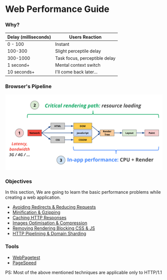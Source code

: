 # Web Performance Guide



### Why?

Delay (milliseconds)      |          Users Reaction
--------------------------|--------------------------------------------
0 - 100                   |           Instant
100-300                   |         Slight perceptile delay
300-1000                  |         Task focus, perceptible delay
1 second+                 |        Mental context switch
10 seconds+               |        I'll come back later...


### Browser's Pipeline

![image](https://raw.githubusercontent.com/vigneshshanmugam/network-performance-content-kit/gh-pages/static/browser_pipeline.png)

### Objectives

In this section, We are going to learn the basic performance problems while creating a web application.

+ [Avoiding Redirects & Reducing Requests](https://github.com/vigneshshanmugam/network-performance-content-kit/blob/gh-pages/tutorials/Redirects_And_Requests.md)
+ [Minification & Gzipping](https://github.com/vigneshshanmugam/network-performance-content-kit/blob/gh-pages/tutorials/Minification_And_Gzipping.md)
+ [Caching HTTP Responses](https://github.com/vigneshshanmugam/network-performance-content-kit/blob/gh-pages/tutorials/HTTP_Caching.md)
+ [Images Optimisation & Compression](https://github.com/vigneshshanmugam/network-performance-content-kit/blob/gh-pages/tutorials/Image_Optimisation_And_Compression.md)
+ [Removing Rendering Blocking CSS & JS](https://github.com/vigneshshanmugam/network-performance-content-kit/blob/gh-pages/tutorials/RenderBlocking_CSS_And_JS.md)
+ [HTTP Pipelining & Domain Sharding](https://github.com/vigneshshanmugam/network-performance-content-kit/blob/gh-pages/tutorials/Pipelining_And_Domain_Sharding.md)

### Tools

+ [WebPagetest](http://www.webpagetest.org)
+ [PageSpeed](https://developers.google.com/speed/pagespeed/insights/)


PS: Most of the above mentioned techniques are applicable only to HTTP/1.1 


